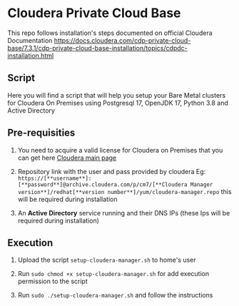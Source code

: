 # Cloudera Private Cloud Base
This repo follows installation's steps documented on official Cloudera Documentation https://docs.cloudera.com/cdp-private-cloud-base/7.3.1/cdp-private-cloud-base-installation/topics/cdpdc-installation.html

## Script

Here you will find a script that will help you setup your Bare Metal clusters for Cloudera On Premises using Postgresql 17, OpenJDK 17, Python 3.8 and Active Directory

## Pre-requisities

1. You need to acquire a valid license for Cloudera on Premises that you can get here [Cloudera main page](https://www.cloudera.com/)

2. Repository link with the user and pass provided by cloudera Eg: `https://[**username**]:[**password**]@archive.cloudera.com/p/cm7/[**Cloudera Manager version**]/redhat[**version number**]/yum/cloudera-manager.repo` this will be required during installation 

3. An **Active Directory** service running and their DNS IPs (these Ips will be required during installation)

## Execution

1. Upload the script `setup-cloudera-manager.sh` to home's user

2. Run `sudo chmod +x setup-cloudera-manager.sh` for add execution permission to the script

3. Run `sudo ./setup-cloudera-manager.sh` and follow the instructions 


 
